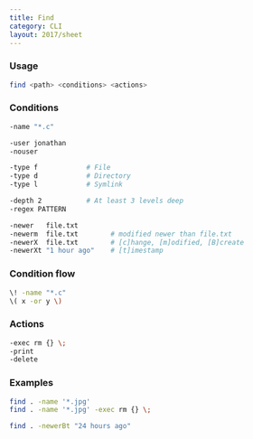 ```yaml
---
title: Find
category: CLI
layout: 2017/sheet
---
```


### Usage
<!-- {.-prime} -->

```bash
find <path> <conditions> <actions>
```

### Conditions

```bash
-name "*.c"
```

```bash
-user jonathan
-nouser
```

```bash
-type f            # File
-type d            # Directory
-type l            # Symlink
```

```bash
-depth 2           # At least 3 levels deep
-regex PATTERN
```

```bash
-newer   file.txt
-newerm  file.txt        # modified newer than file.txt
-newerX  file.txt        # [c]hange, [m]odified, [B]create
-newerXt "1 hour ago"    # [t]imestamp
```

### Condition flow

```bash
\! -name "*.c"
\( x -or y \)
```

### Actions

```bash
-exec rm {} \;
-print
-delete
```

### Examples

```bash
find . -name '*.jpg'
find . -name '*.jpg' -exec rm {} \;
```

```bash
find . -newerBt "24 hours ago"
```
